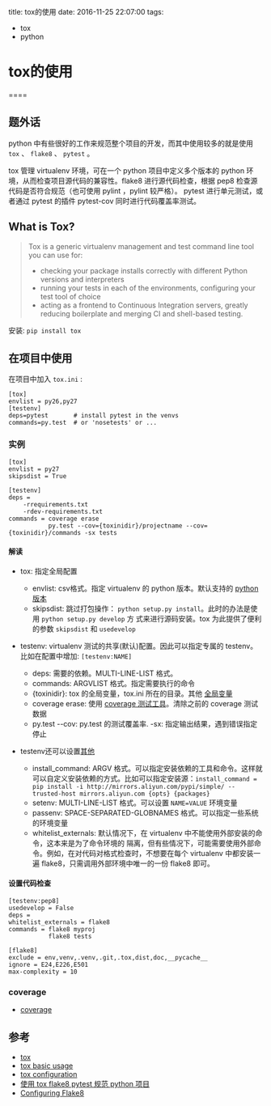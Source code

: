 title: tox的使用
date: 2016-11-25 22:07:00
tags:
- tox
- python

# tox的使用
====
 
## 题外话

python 中有些很好的工作来规范整个项目的开发，而其中使用较多的就是使用 `tox` 、 `flake8` 、 `pytest` 。

tox 管理 virtualenv 环境，可在一个 python 项目中定义多个版本的 python 环境，从而检查项目源代码的兼容性。flake8 进行源代码检查，根据 pep8 检查源代码是否符合规范（也可使用 pylint ，pylint 较严格）。 pytest 进行单元测试，或者通过 pytest 的插件 pytest-cov 同时进行代码覆盖率测试。


## What is Tox?

> Tox is a generic virtualenv management and test command line tool you can use for:
> 
> * checking your package installs correctly with different Python versions and interpreters
> * running your tests in each of the environments, configuring your test tool of choice
> * acting as a frontend to Continuous Integration servers, greatly reducing boilerplate and merging CI and shell-based testing.


安装: `pip install tox`


## 在项目中使用

在项目中加入 `tox.ini` :

    [tox]
    envlist = py26,py27
    [testenv]
    deps=pytest       # install pytest in the venvs
    commands=py.test  # or 'nosetests' or ...

### 实例

    [tox]
    envlist = py27
    skipsdist = True
    
    [testenv]
    deps =
        -rrequirements.txt
        -rdev-requirements.txt
    commands = coverage erase
               py.test --cov={toxinidir}/projectname --cov={toxinidir}/commands -sx tests

#### 解读

* tox: 指定全局配置

    * envlist: csv格式。指定 virtualenv 的 python 版本。默认支持的 [python版本](https://tox.readthedocs.io/en/latest/example/basic.html#a-simple-tox-ini-default-environments)
    * skipsdist: 跳过打包操作： `python setup.py install`。此时的办法是使用 `python setup.py develop` 方
式来进行源码安装。tox 为此提供了便利的参数 `skipsdist` 和 `usedevelop`
    
    
* testenv: virtualenv 测试的共享(默认)配置。因此可以指定专属的 testenv。比如在配置中增加: `[testenv:NAME]`

    * deps: 需要的依赖。MULTI-LINE-LIST 格式。
    * commands: ARGVLIST 格式。指定需要执行的命令
    * {toxinidir}: tox 的全局变量，tox.ini 所在的目录。其他 [全局变量](https://tox.readthedocs.io/en/latest/config.html#globally-available-substitutions)
    * coverage erase: 使用 [coverage 测试工具](http://coverage.readthedocs.io/en/coverage-4.2/index.html)。清除之前的 coverage 测试数据
    * py.test --cov: py.test 的测试覆盖率. -sx: 指定输出结果，遇到错误指定停止
    
* testenv还可以设置[其他](https://tox.readthedocs.io/en/latest/config.html#virtualenv-test-environment-settings)

    * install_command: ARGV 格式。可以指定安装依赖的工具和命令。这样就可以自定义安装依赖的方式。比如可以指定安装源：`install_command = pip install -i http://mirrors.aliyun.com/pypi/simple/ --trusted-host mirrors.aliyun.com {opts} {packages}`
    * setenv: MULTI-LINE-LIST 格式。可以设置 `NAME=VALUE` 环境变量
    * passenv: SPACE-SEPARATED-GLOBNAMES 格式。可以指定一些系统的环境变量
    * whitelist_externals: 默认情况下，在 virtualenv 中不能使用外部安装的命令，这本来是为了命令环境的
隔离，但有些情况下，可能需要使用外部命令。例如，在对代码对格式检查时，不想要在每个 virtualenv 中都安装一遍 flake8，只需调用外部环境中唯一的一份 flake8 即可。
   
#### 设置代码检查

    [testenv:pep8]
    usedevelop = False
    deps =
    whitelist_externals = flake8
    commands = flake8 myproj
               flake8 tests
               
    [flake8]
    exclude = env,venv,.venv,.git,.tox,dist,doc,__pycache__
    ignore = E24,E226,E501
    max-complexity = 10


### coverage

* [coverage](coverage.md) 
    
    
## 参考

* [tox](https://github.com/tox-dev/tox)
* [tox basic usage](https://tox.readthedocs.io/en/latest/example/basic.html)
* [tox configuration](https://tox.readthedocs.io/en/latest/config.html)
* [使用 tox flake8 pytest 规范 python 项目](http://www.cnblogs.com/fengyc/p/5803798.html)
* [Configuring Flake8](http://flake8.pycqa.org/en/latest/user/configuration.html)